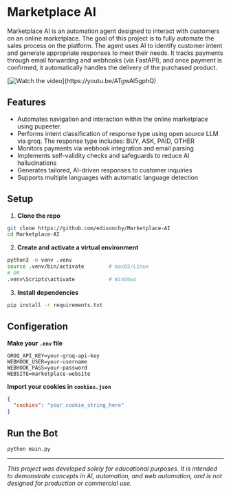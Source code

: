 # Marketplace AI

Marketplace AI is an automation agent designed to interact with customers on an online marketplace. The goal of this project is to fully automate the sales process on the platform. The agent uses AI to identify customer intent and generate appropriate responses to meet their needs. It tracks payments through email forwarding and webhooks (via FastAPI), and once payment is confirmed, it automatically handles the delivery of the purchased product.

[![Watch the video]("https://github.com/user-attachments/assets/1bc5413a-e631-4e98-ae25-b2f2cf587da2")](https://youtu.be/ATgwAl5gphQ)

## Features

- Automates navigation and interaction within the online marketplace using pupeeter.
- Performs intent classification of response type using open source LLM via groq. The response type includes: BUY, ASK, PAID, OTHER
- Monitors payments via webhook integration and email parsing
- Implements self-validity checks and safeguards to reduce AI hallucinations
- Generates tailored, AI-driven responses to customer inquiries
- Supports multiple languages with automatic language detection

## Setup

1. **Clone the repo**

```bash
git clone https://github.com/edisonchy/Marketplace-AI
cd Marketplace-AI
```

2. **Create and activate a virtual environment**

```bash
python3 -m venv .venv
source .venv/bin/activate        # macOS/Linux
# OR
.venv\Scripts\activate           # Windows
```

3. **Install dependencies**

```bash
pip install -r requirements.txt
```

## Configeration
**Make your `.env` file**

```env
GROQ_API_KEY=your-groq-api-key
WEBHOOK_USER=your-username
WEBHOOK_PASS=your-password
WEBSITE=marketplace-website
```

**Import your cookies in `cookies.json`**

```cookies.json
{
  "cookies": "your_cookie_string_here"
}
```

## Run the Bot

```bash
python main.py
```

---

*This project was developed solely for educational purposes. It is intended to demonstrate concepts in AI, automation, and web automation, and is not designed for production or commercial use.*
